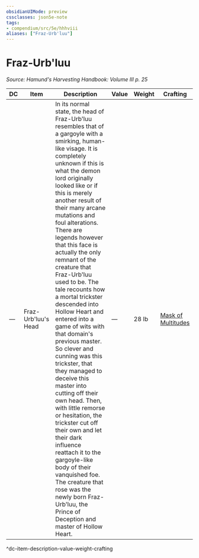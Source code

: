 ```yaml
---
obsidianUIMode: preview
cssclasses: json5e-note
tags:
- compendium/src/5e/hhhviii
aliases: ["Fraz-Urb'luu"]
---
```

# Fraz-Urb'luu
*Source: Hamund's Harvesting Handbook: Volume III p. 25* 

| DC | Item | Description | Value | Weight | Crafting |
|----|------|-------------|-------|--------|----------|
| — | Fraz-Urb'luu's Head | In its normal state, the head of Fraz-Urb'luu resembles that of a gargoyle with a smirking, human-like visage. It is completely unknown if this is what the demon lord originally looked like or if this is merely another result of their many arcane mutations and foul alterations. There are legends however that this face is actually the only remnant of the creature that Fraz-Urb'luu used to be. The tale recounts how a mortal trickster descended into Hollow Heart and entered into a game of wits with that domain's previous master. So clever and cunning was this trickster, that they managed to deceive this master into cutting off their own head. Then, with little remorse or hesitation, the trickster cut off their own and let their dark influence reattach it to the gargoyle-like body of their vanquished foe. The creature that rose was the newly born Fraz-Urb'luu, the Prince of Deception and master of Hollow Heart. | — | 28 lb | [Mask of Multitudes](compendium/items/mask-of-multitudes-hhhviii.md) |
^dc-item-description-value-weight-crafting